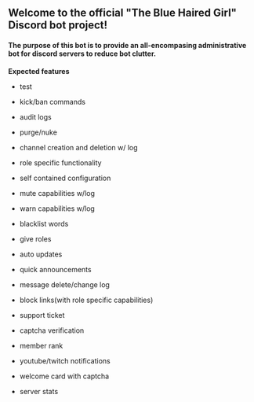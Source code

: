 ## Welcome to the official "The Blue Haired Girl" Discord bot project!

#### The purpose of this bot is to provide an all-encompasing administrative bot for discord servers to reduce bot clutter.

**Expected features**

- test

- kick/ban commands
- audit logs
- purge/nuke
- channel creation and deletion w/ log
- role specific functionality
- self contained configuration
- mute capabilities w/log
- warn capabilities w/log
- blacklist words
- give roles 
- auto updates
- quick announcements
- message delete/change log
- block links(with role specific capabilities)
- support ticket
- captcha verification
- member rank
- youtube/twitch notifications
- welcome card with captcha
- server stats
